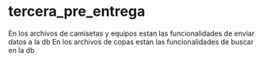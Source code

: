 # tercera_pre_entrega
En los archivos de camisetas y equipos estan las funcionalidades de enviar datos a la db
En los archivos de copas estan las funcionalidades de buscar en la db
